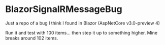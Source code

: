 # BlazorSignalRMessageBug
Just a repo of a bug I think I found in Blazor (AspNetCore v3.0-preview 4)


Run it and test with 100 items... then step it up to something higher.  Mine breaks around 102 items.
